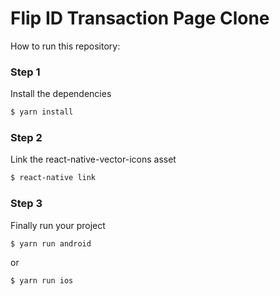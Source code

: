 # Flip ID Transaction Page Clone

How to run this repository:

### Step 1

Install the dependencies

```sh
$ yarn install
```

### Step 2

Link the react-native-vector-icons asset

```sh
$ react-native link
```

### Step 3

Finally run your project

```sh
$ yarn run android
```
or

```sh
$ yarn run ios
```
